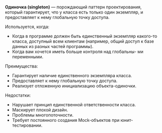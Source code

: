 **Одиночка (singleton)** — порождающий паттерн проектирования, который гарантирует, что у класса есть только один
экземпляр, и предоставляет к нему глобальную точку доступа.

Используется, когда:
+ Когда в программе должен быть единственный экземпляр какого-то класса, доступный всем клиентам 
(например, общий доступ к базе данных из разных частей программы).
+ Когда вам хочется иметь больше контроля над глобальны- ми переменными.

Преимущества:
+ Гарантирует наличие единственного экземпляра класса.
+ Предоставляет к нему глобальную точку доступа.
+ Реализует отложенную инициализацию объекта-одиночки.

Недостатки:
+ Нарушает принцип единственной ответственности класса.
+ Маскирует плохой дизайн.
+ Проблемы многопоточности.
+ Требует постоянного создания Mock-объектов при юнит-тестировании.
